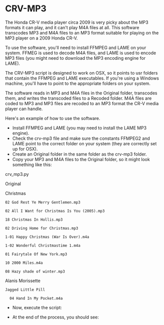 # CRV-MP3
The Honda CR-V media player circa 2009 is very picky about the MP3 formats it can play, and it can't play M4A files at all. This software transcodes MP3 and M4A files to an MP3 format suitable for playing on the MP3 player on a 2009 Honda CR-V. 

To use the software, you'll need to install FFMPEG and LAME on your system. FFMEG is used to decode M4A files, and LAME is used to encode MP3 files (you might need to download the MP3 encoding engine for LAME).

The CRV-MP3 script is designed to work on OSX, so it points to usr folders that contain the FFMPEG and LAME executables. If you're using a Windows machine, you'll have to point to the appropriate folders on your system. 

The software reads in MP3 and M4A files in the Original folder, transcodes them, and writes the transcoded files to a Recoded folder. M4A files are coded to MP3 and MP3 files are recoded to an MP3 format the CR-V media player can handle.

Here's an example of how to use the software.
* Install FFMPEG and LAME (you may need to install the LAME MP3 engine).
* Check the crv-mp3 file and make sure the constants FFMPEG2 and LAME point to the correct folder on your system (they are correctly set up for OSX).
* Create an Original folder in the same folder as the crv-mp3 folder.
* Copy your MP3 and M4A files to the Original folder, so it might look something like this:

crv_mp3.py

Original

  Christmas
  
    02 God Rest Ye Merry Gentlemen.mp3
  
    02 All I Want for Christmas Is You (2005).mp3
    
    18 Christmas In Hollis.mp3
    
    02 Driving Home for Christmas.mp3
    
    1-01 Happy Christmas (War Is Over).m4a
    
    1-02 Wonderful Christmastime 1.m4a
    
    01 Fairytale Of New York.mp3
    
    10 2000 Miles.m4a
    
    08 Hazy shade of winter.mp3
  
  Alanis Morissette
  
    Jagged Little Pill
    
      04 Hand In My Pocket.m4a

* Now, execute the script:

* At the end of the process, you should see:
